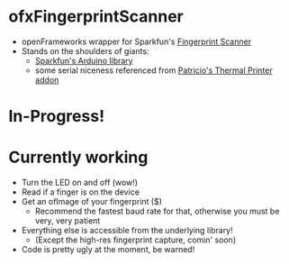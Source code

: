 ofxFingerprintScanner
=====================
* openFrameworks wrapper for Sparkfun's [Fingerprint Scanner](https://www.sparkfun.com/products/11792)
* Stands on the shoulders of giants:
    * [Sparkfun's Arduino library](https://github.com/sparkfun/Fingerprint_Scanner-TTL) 
    * some serial niceness referenced from [Patricio's Thermal Printer addon](https://github.com/patriciogonzalezvivo/ofxThermalPrinter)

In-Progress!
==========

Currently working
==========
* Turn the LED on and off (wow!)
* Read if a finger is on the device
* Get an ofImage of your fingerprint ($)
    * Recommend the fastest baud rate for that, otherwise you must be very, very patient
* Everything else is accessible from the underlying library!
    * (Except the high-res fingerprint capture, comin' soon)
* Code is pretty ugly at the moment, be warned!